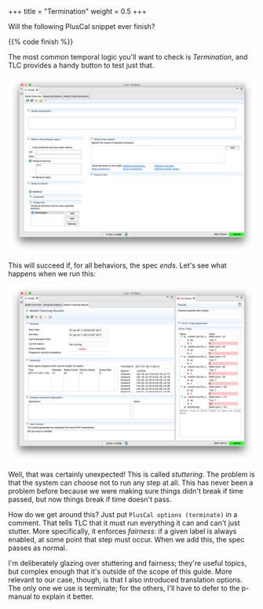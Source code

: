 +++
title = "Termination"
weight = 0.5
+++

Will the following PlusCal snippet ever finish?

{{% code finish %}}

The most common temporal logic you'll want to check is _Termination_, and TLC provides a handy button to test just that.

![](img/termination.png)

This will succeed if, for all behaviors, the spec _ends_. Let's see what happens when we run this:

![](img/stuttering.png)

Well, that was certainly unexpected! This is called _stuttering_. The problem is that the system can choose not to run any step at all. This has never been a problem before because we were making sure things didn't break if time passed, but now things break if time doesn't pass.

How do we get around this? Just put `PlusCal options (terminate)` in a comment. That tells TLC that it must run everything it can and can't just stutter. More specifically, it enforces _fairness_: if a given label is always enabled, at some point that step must occur. When we add this, the spec passes as normal.

I'm deliberately glazing over stuttering and fairness; they're useful topics, but complex enough that it's outside of the scope of this guide. More relevant to our case, though, is that I also introduced translation options. The only one we use is terminate; for the others, I'll have to defer to the p-manual to explain it better.

